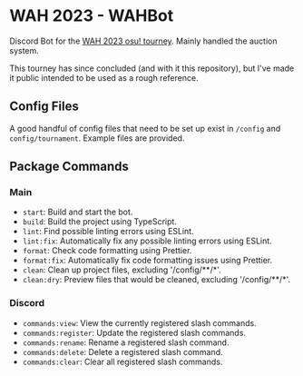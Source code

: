 # WAH 2023 - WAHBot

Discord Bot for the [WAH 2023 osu! tourney](https://osu.ppy.sh/community/forums/topics/1808443?n=1). Mainly handled the auction system.

This tourney has since concluded (and with it this repository), but I've made it public intended to be used as a rough reference.

## Config Files
A good handful of config files that need to be set up exist in `/config` and `config/tournament`. Example files are provided.

## Package Commands
### Main
- `start`: Build and start the bot.
- `build`: Build the project using TypeScript.
- `lint`: Find possible linting errors using ESLint.
- `lint:fix`: Automatically fix any possible linting errors using ESLint.
- `format`: Check code formatting using Prettier.
- `format:fix`: Automatically fix code formatting issues using Prettier.
- `clean`: Clean up project files, excluding '/config/**/*'.
- `clean:dry`: Preview files that would be cleaned, excluding '/config/**/*'.
  
### Discord
- `commands:view`: View the currently registered slash commands.
- `commands:register`: Update the registered slash commands.
- `commands:rename`: Rename a registered slash command.
- `commands:delete`: Delete a registered slash command.
- `commands:clear`: Clear all registered slash commands.
